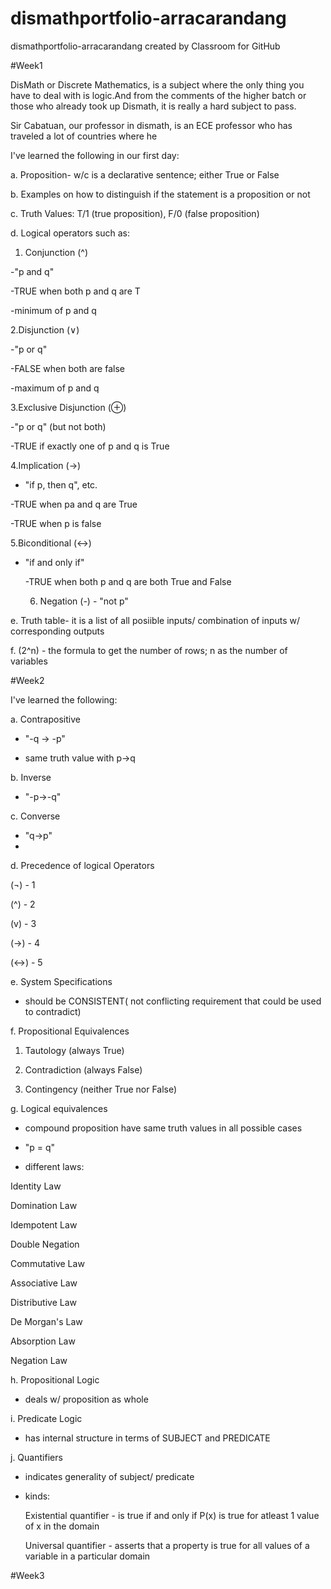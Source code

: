 # dismathportfolio-arracarandang
dismathportfolio-arracarandang created by Classroom for GitHub

#Week1

DisMath or Discrete Mathematics, is a subject where the only thing you have to deal with is logic.And from the comments of the higher batch or those who already took up Dismath, it is really a hard subject to pass. 

Sir Cabatuan, our professor in dismath, is an ECE professor who has traveled a lot of countries where he 

I've learned the following in our first day:

a.  Proposition- w/c is a declarative sentence; either True or False

b.  Examples on how to distinguish if the statement is a proposition or not

c.  Truth Values: T/1 (true proposition),  F/0 (false proposition) 

d.  Logical operators such as: 

  1. Conjunction (^) 
  
  -"p and q"
  
  -TRUE when both p and q are T
  
  -minimum of p and q
  
  2.Disjunction (∨) 

  -"p or q"
  
  -FALSE when both are false
  
  -maximum of p and q
  
  3.Exclusive Disjunction (⊕)
  
  -"p or q" (but not both)
  
  -TRUE if exactly one of p and q is True
  
  4.Implication (→) 
  
  - "if p, then q", etc.
  
  -TRUE when pa and q are True

  -TRUE when p is false
  
  5.Biconditional (↔) 
  
- "if and only if"
  
  -TRUE when both p and q are both True and False

  6. Negation (-) - "not p"
  
e. Truth table- it is a list of all posiible inputs/ combination of inputs w/ corresponding outputs

f. (2^n) - the formula to get the number of rows; n as the number of variables


#Week2

I've learned the following:

a. Contrapositive

  - "-q → -p"
  
  - same truth value with p→q
  
b. Inverse

  - "-p→-q"
  
c. Converse

  - "q→p"
  - 
d. Precedence of logical Operators

   (¬) - 1
   
   (^) - 2
   
   (v) - 3
   
   (→) - 4
   
   (↔) - 5
   
e. System Specifications

  - should be CONSISTENT( not conflicting requirement that could be used to contradict)

f. Propositional Equivalences

  1. Tautology (always True)

  2. Contradiction (always False)
  
  3. Contingency (neither True nor False)
  
g. Logical equivalences

  - compound proposition have same truth values in all possible cases
  
  - "p = q"
  
  - different laws:
  
  Identity Law

  Domination Law
  
  Idempotent Law
  
  Double Negation
  
  Commutative Law
  
  Associative Law
  
  Distributive Law
  
  De Morgan's Law
  
  Absorption Law
  
  Negation Law

h. Propositional Logic

  - deals w/ proposition as whole

i. Predicate Logic

  - has internal structure in terms of SUBJECT and PREDICATE

j. Quantifiers

  - indicates generality of subject/ predicate

  - kinds:

      Existential quantifier - is true if and only if P(x) is true for atleast 1 value of x in the domain

      Universal quantifier - asserts that a property is true for all values of a variable in a particular domain

  
  
  #Week3

  
  
  
               
